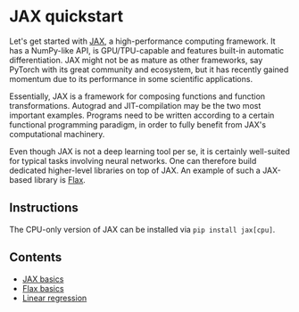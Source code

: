 # JAX quickstart

Let's get started with [JAX](http://jax.readthedocs.io/), a high-performance computing framework.
It has a NumPy-like API, is GPU/TPU-capable and features built-in automatic differentiation.
JAX might not be as mature as other frameworks, say PyTorch with its great community and ecosystem,
but it has recently gained momentum due to its performance in some scientific applications.

Essentially, JAX is a framework for composing functions and function transformations.
Autograd and JIT-compilation may be the two most important examples.
Programs need to be written according to a certain functional programming paradigm,
in order to fully benefit from JAX's computational machinery.

Even though JAX is not a deep learning tool per se,
it is certainly well-suited for typical tasks involving neural networks.
One can therefore build dedicated higher-level libraries on top of JAX.
An example of such a JAX-based library is [Flax](https://flax.readthedocs.io).


## Instructions

The CPU-only version of JAX can be installed via `pip install jax[cpu]`.


## Contents

- [JAX basics](notebooks/jax_basics.ipynb)
- [Flax basics](notebooks/flax_basics.ipynb)
- [Linear regression](notebooks/linear_regression.ipynb)
